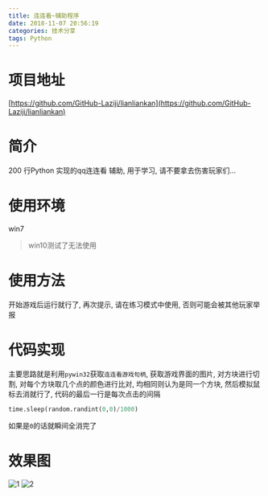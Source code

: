 ```yaml
---
title: 连连看~辅助程序
date: 2018-11-07 20:56:19
categories: 技术分享
tags: Python
---
```


# 项目地址
[https://github.com/GitHub-Laziji/lianliankan](https://github.com/GitHub-Laziji/lianliankan)

# 简介
200 行Python 实现的qq连连看 辅助, 用于学习, 请不要拿去伤害玩家们...

# 使用环境
win7
> win10测试了无法使用

# 使用方法
开始游戏后运行就行了, 再次提示, 请在练习模式中使用, 否则可能会被其他玩家举报

# 代码实现
主要思路就是利用`pywin32`获取`连连看游戏句柄`, 获取游戏界面的图片, 对方块进行切割, 对每个方块取几个点的颜色进行比对, 均相同则认为是同一个方块,
然后模拟鼠标去消就行了, 代码的最后一行是每次点击的间隔
```Python
time.sleep(random.randint(0,0)/1000)
```
如果是`0`的话就瞬间全消完了

# 效果图
![1](https://github.com/GitHub-Laziji/lianliankan/raw/master/screenshots/1.png)
![2](https://github.com/GitHub-Laziji/lianliankan/raw/master/screenshots/2.png)

